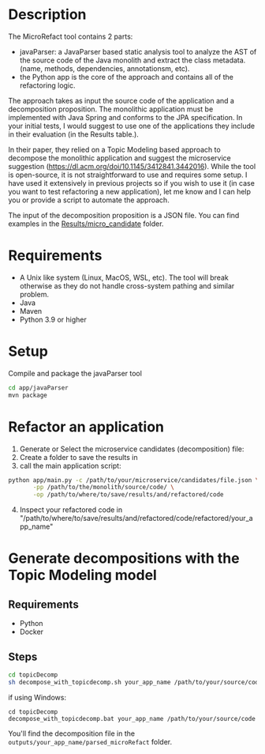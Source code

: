 # Description
The MicroRefact tool contains 2 parts:

- javaParser: a JavaParser based static analysis tool to analyze the AST of the source code of the Java monolith and extract the class metadata. (name, methods, dependencies, annotationsm, etc).
- the Python app is the core of the approach and contains all of the refactoring logic.

The approach takes as input the source code of the application and a decomposition proposition. The monolithic application must be implemented with Java Spring and conforms to the JPA specification. In your initial tests, I would suggest to use one of the applications they include in their evaluation (in the Results table.). 

In their paper, they relied on a Topic Modeling based approach to decompose the monolithic application and suggest the microservice suggestion (https://dl.acm.org/doi/10.1145/3412841.3442016). While the tool is open-source, it is not straightforward to use and requires some setup. I have used it extensively in previous projects so if you wish to use it (in case you want to test refactoring a new application), let me know and I can help you or provide a script to automate the approach.

The input of the decomposition proposition is a JSON file. You can find examples in the [Results/micro_candidate](./Results/micro_candidate) folder.

# Requirements
- A Unix like system (Linux, MacOS, WSL, etc). The tool will break otherwise as they do not handle cross-system pathing and similar problem. 
- Java 
- Maven
- Python 3.9 or higher

# Setup

Compile and package the javaParser tool

```sh
cd app/javaParser
mvn package
```

# Refactor an application

1. Generate or Select the microservice candidates (decomposition) file:
2. Create a folder to save the results in
3. call the main application script:

```sh
python app/main.py -c /path/to/your/microservice/candidates/file.json \
       -pp /path/to/the/monolith/source/code/ \
       -op /path/to/where/to/save/results/and/refactored/code
```
4. Inspect your refactored code in "/path/to/where/to/save/results/and/refactored/code/refactored/your_app_name"


# Generate decompositions with the Topic Modeling model

## Requirements
- Python
- Docker

## Steps

```sh
cd topicDecomp
sh decompose_with_topicdecomp.sh your_app_name /path/to/your/source/code 
```
if using Windows:
```commandline
cd topicDecomp
decompose_with_topicdecomp.bat your_app_name /path/to/your/source/code
```

You'll find the decomposition file in the `outputs/your_app_name/parsed_microRefact` folder.